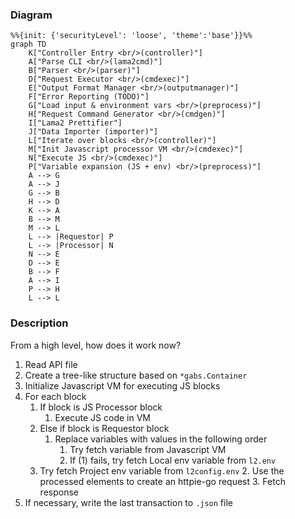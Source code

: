 ### Diagram

```mermaid
%%{init: {'securityLevel': 'loose', 'theme':'base'}}%%
graph TD
	K["Controller Entry <br/>(controller)"]
	A["Parse CLI <br/>(lama2cmd)"]
	B["Parser <br/>(parser)"] 
	D["Request Executor <br/>(cmdexec)"]
	E["Output Format Manager <br/>(outputmanager)"]
	F["Error Reporting (TODO)"]
	G["Load input & environment vars <br/>(preprocess)"]
	H["Request Command Generator <br/>(cmdgen)"]
	I["Lama2 Prettifier"]
	J["Data Importer (importer)"]
	L["Iterate over blocks <br/>(controller)"]
	M["Init Javascript processor VM <br/>(cmdexec)"]
	N["Execute JS <br/>(cmdexec)"]
	P["Variable expansion (JS + env) <br/>(preprocess)"]
	A --> G
	A --> J
	G --> B
	H --> D
	K --> A
	B --> M
	M --> L
	L --> |Requestor| P
	L --> |Processor| N
	N --> E
	D --> E
	B --> F
	A --> I
	P --> H
	L --> L
```


### Description

From a high level, how does it work now?

1. Read API file
2. Create a tree-like structure based on `*gabs.Container`
3. Initialize Javascript VM for executing JS blocks
4. For each block
	1. If block is JS Processor block
		1. Execute JS code in VM
	2. Else if block is Requestor block
		1. Replace variables with values in the following order
			1. Try fetch variable from Javascript VM
			2. If (1) fails, try fetch Local env variable from `l2.env` 
      3. Try fetch Project env variable from `l2config.env`
		2. Use the processed elements to create an httpie-go request
		3. Fetch response
5. If necessary, write the last transaction to `.json` file
